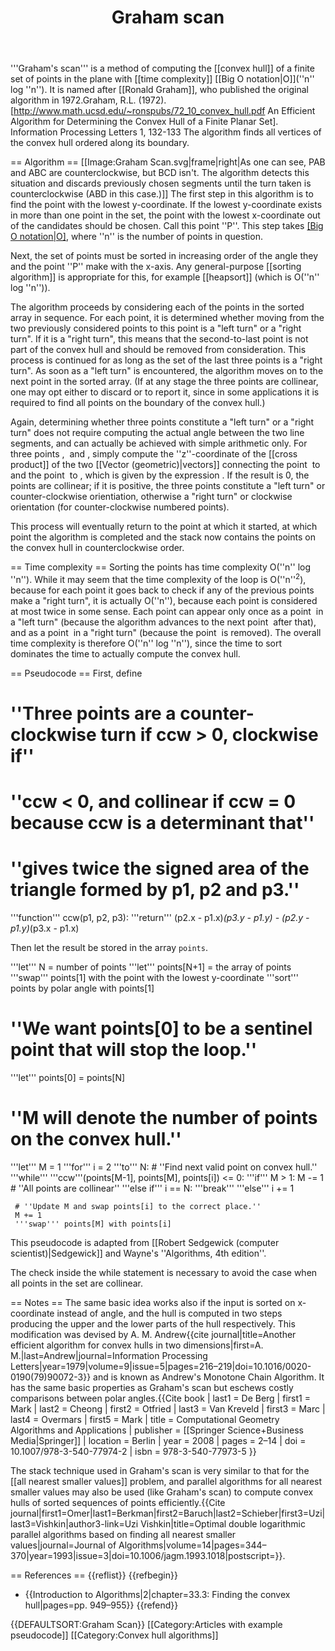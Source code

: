 ﻿---
lastrevid: 623145668
pageid: 393372
canonicalurl: http://en.wikipedia.org/wiki/Graham_scan
title: Graham scan
editurl: http://en.wikipedia.org/w/index.php?title=Graham_scan&action=edit
length: 7476
contentmodel: wikitext
pagelanguage: en
touched: 2015-02-14T13:05:20Z
ns: 0
fullurl: http://en.wikipedia.org/wiki/Graham_scan
---

'''Graham's scan''' is a method of computing the [[convex hull]] of a finite set of points in the plane with [[time complexity]] [[Big O notation|O]](''n'' log ''n''). It is named after [[Ronald Graham]], who published the original algorithm in 1972.<ref>Graham, R.L. (1972). [http://www.math.ucsd.edu/~ronspubs/72_10_convex_hull.pdf An Efficient Algorithm for Determining the Convex Hull of a Finite Planar Set]. Information Processing Letters 1, 132-133</ref> The algorithm finds all vertices of the convex hull ordered along its boundary.

== Algorithm ==
[[Image:Graham Scan.svg|frame|right|As one can see, PAB and ABC are counterclockwise, but BCD isn't. The algorithm detects this situation and discards previously chosen segments until the turn taken is counterclockwise (ABD in this case.)]]
The first step in this algorithm is to find the point with the lowest y-coordinate. If the lowest y-coordinate exists in more than one point in the set, the point with the lowest x-coordinate out of the candidates should be chosen. Call this point ''P''. This step takes [[Big O notation|O]](''n''), where ''n'' is the number of points in question.

Next, the set of points must be sorted in increasing order of the angle they and the point ''P'' make with the x-axis. Any general-purpose [[sorting algorithm]] is appropriate for this, for example [[heapsort]] (which is O(''n'' log ''n'')).

The algorithm proceeds by considering each of the points in the sorted array in sequence. For each point, it is determined whether moving from the two previously considered points to this point is a "left turn" or a "right turn". If it is a "right turn", this means that the second-to-last point is not part of the convex hull and should be removed from consideration. This process is continued for as long as the set of the last three points is a "right turn". As soon as a "left turn" is encountered, the algorithm moves on to the next point in the sorted array. (If at any stage the three points are collinear, one may opt either to discard or to report it, since in some applications it is required to find all points on the boundary of the convex hull.)

Again, determining whether three points constitute a "left turn" or a "right turn" does not require computing the actual angle between the two line segments, and can actually be achieved with simple arithmetic only. For three points <math>(x_1,y_1)</math>, <math>(x_2,y_2)</math> and <math>(x_3,y_3)</math>, simply compute the ''z''-coordinate of the [[cross product]] of the two [[Vector (geometric)|vectors]] connecting the point <math>(x_1,y_1,0)</math> to <math>(x_2,y_2,0)</math> and the point <math>(x_1,y_1,0)</math> to <math>(x_3,y_3,0)</math>, which is given by the expression <math>(x_2-x_1)(y_3-y_1)-(y_2-y_1)(x_3-x_1)</math>. If the result is 0, the points are collinear; if it is positive, the three points constitute a "left turn" or counter-clockwise orientiation, otherwise a "right turn" or clockwise orientation (for counter-clockwise numbered points).

This process will eventually return to the point at which it started, at which point the algorithm is completed and the stack now contains the points on the convex hull in counterclockwise order.

== Time complexity ==
Sorting the points has time complexity O(''n'' log ''n''). 
While it may seem that the time complexity of the loop is O(''n''<sup>2</sup>), because for each point it goes back to check if any of the previous points make a "right turn", it is actually O(''n''), because each point is considered at most twice in some sense.
Each point can appear only once as a point <math>(x_2,y_2)</math> in a "left turn" (because the algorithm advances to the next point <math>(x_3,y_3)</math> after that),
and as a point <math>(x_2,y_2)</math> in a "right turn" (because the point <math>(x_2,y_2)</math> is removed). The overall time complexity is therefore O(''n'' log ''n''), since the time to sort dominates the time to actually compute the convex hull.

== Pseudocode ==
First, define

 # ''Three points are a counter-clockwise turn if ccw > 0, clockwise if''
 # ''ccw < 0, and collinear if ccw = 0 because ccw is a determinant that''
 # ''gives twice the signed  area of the triangle formed by p1, p2 and p3.''
 '''function''' ccw(p1, p2, p3):
     '''return''' (p2.x - p1.x)*(p3.y - p1.y) - (p2.y - p1.y)*(p3.x - p1.x)

Then let the result be stored in the array <code>points</code>.

 '''let''' N           = number of points
 '''let''' points[N+1] = the array of points
 '''swap''' points[1] with the point with the lowest y-coordinate
 '''sort''' points by polar angle with points[1]
 
 # ''We want points[0] to be a sentinel point that will stop the loop.''
 '''let''' points[0] = points[N]
 
 # ''M will denote the number of points on the convex hull.''
 '''let''' M = 1
 '''for''' i = 2 '''to''' N:
     # ''Find next valid point on convex hull.''
     '''while''' '''ccw'''(points[M-1], points[M], points[i]) <= 0:
           '''if''' M > 1:
                   M -= 1
           # ''All points are collinear''
           '''else if''' i == N:
                   '''break'''
           '''else'''
                   i += 1
 
     # ''Update M and swap points[i] to the correct place.''
     M += 1
     '''swap''' points[M] with points[i]

This pseudocode is adapted from [[Robert Sedgewick (computer scientist)|Sedgewick]] and Wayne's ''Algorithms, 4th edition''.

The check inside the while statement is necessary to avoid the case when all points in the set are collinear.

== Notes ==
The same basic idea works also if the input is sorted on x-coordinate instead of angle, and the hull is computed in two steps producing the upper and the lower parts of the hull respectively. This modification was devised by A. M. Andrew<ref>{{cite journal|title=Another efficient algorithm for convex hulls in two dimensions|first=A. M.|last=Andrew|journal=Information Processing Letters|year=1979|volume=9|issue=5|pages=216–219|doi=10.1016/0020-0190(79)90072-3}}</ref> and is known as Andrew's Monotone Chain Algorithm. It has the same basic properties as Graham's scan but eschews costly comparisons between polar angles.<ref>{{Cite book
  | last1 = De Berg
  | first1 = Mark
  | last2 = Cheong
  | first2 = Otfried
  | last3 = Van Kreveld
  | first3 = Marc
  | last4 = Overmars
  | first5 = Mark
  | title = Computational Geometry Algorithms and Applications
  | publisher = [[Springer Science+Business Media|Springer]]
  | location = Berlin
  | year = 2008
  | pages = 2–14
  | doi = 10.1007/978-3-540-77974-2
  | isbn = 978-3-540-77973-5 }}</ref>  

The stack technique used in Graham's scan is very similar to that for the [[all nearest smaller values]] problem, and parallel algorithms for all nearest smaller values may also be used (like Graham's scan) to compute convex hulls of sorted sequences of points efficiently.<ref>{{Cite journal|first1=Omer|last1=Berkman|first2=Baruch|last2=Schieber|first3=Uzi|last3=Vishkin|author3-link=Uzi Vishkin|title=Optimal double logarithmic parallel algorithms based on finding all nearest smaller values|journal=Journal of Algorithms|volume=14|pages=344–370|year=1993|issue=3|doi=10.1006/jagm.1993.1018|postscript=<!--None-->}}.</ref>

== References ==
{{reflist}}
{{refbegin}}
* {{Introduction to Algorithms|2|chapter=33.3: Finding the convex hull|pages=pp. 949–955}}
{{refend}}

{{DEFAULTSORT:Graham Scan}}
[[Category:Articles with example pseudocode]]
[[Category:Convex hull algorithms]]